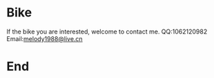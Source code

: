 # Bike
If the bike you are interested, welcome to contact me.
QQ:1062120982
Email:melody1988@live.cn
# End
